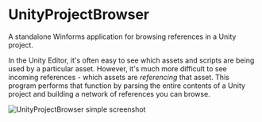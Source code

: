 # UnityProjectBrowser
A standalone Winforms application for browsing references in a Unity project.

In the Unity Editor, it's often easy to see which assets and scripts are being used by a particular asset. However, it's much more difficult to see incoming references - which assets are *referencing* that asset. This program performs that function by parsing the entire contents of a Unity project and building a network of references you can browse.

![UnityProjectBrowser simple screenshot](/Screenshots/screenshot000.png)
